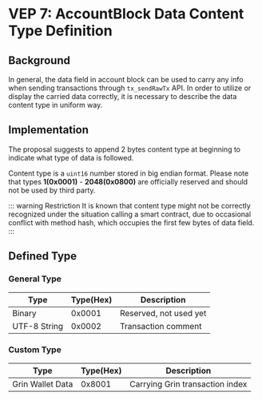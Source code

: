 # VEP 7: AccountBlock Data Content Type Definition

## Background

In general, the data field in account block can be used to carry any info when sending transactions through `tx_sendRawTx` API. 
In order to utilize or display the carried data correctly, it is necessary to describe the data content type in uniform way.

## Implementation

The proposal suggests to append 2 bytes content type at beginning to indicate what type of data is followed. 

Content type is a `uint16` number stored in big endian format.
Please note that types **1(0x0001)** - **2048(0x0800)** are officially reserved and should not be used by third party.

::: warning Restriction
It is known that content type might not be correctly recognized under the situation calling a smart contract, due to occasional conflict with method hash, which occupies the first few bytes of data field.
:::

## Defined Type

### General Type
| Type | Type(Hex) | Description |
| --- | --- | --- |
| Binary | 0x0001 | Reserved, not used yet |
| UTF-8 String | 0x0002 | Transaction comment |

### Custom Type
| Type | Type(Hex) | Description |
| --- | --- | --- |
| Grin Wallet Data | 0x8001 | Carrying Grin transaction index |
